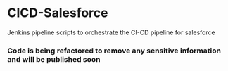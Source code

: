 # CICD-Salesforce
Jenkins pipeline scripts to orchestrate the CI-CD pipeline for salesforce

### Code is being refactored to remove any sensitive information and will be published soon
